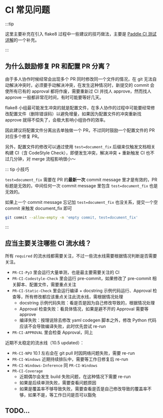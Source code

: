 # CI 常见问题

:::tip

这里主要补充在引入 flake8 过程中一些建议的技巧做法，主要是 [Paddle CI 测试详解](https://www.paddlepaddle.org.cn/documentation/docs/zh/develop/dev_guides/git_guides/paddle_ci_manual_cn.html)的一个补充。

:::

## 为什么鼓励修复 PR 和配置 PR 分离？

由于多人协作时候经常会出现多个 PR 同时修改同一个文件的情况，在 git 无法自动解决冲突时，必须要手动解决冲突，在发生这种情况时，新提交的 commit 会使所有已有的 approval 都将作废，需要重新过 CI 并找人 approve，然而找人 approve 一般都非常花时间，有时可能要等好几天。

flake8 小组最可能发生冲突的就是配置文件，在多人协作的过程中可能要经常修改配置文件（删除错误码）以避免增量，如果因为配置文件的冲突重新找 approve 就得不偿失了，会极大影响小组协作的效率。

因此建议将配置文件分离出去单独做一个 PR，不过同时鼓励一个配置文件的 PR 对应多个修复 PR。

另外，配置文件的修改可以通过使用 `test=document_fix` 后缀来仅触发文档相关构建 CI（含 CodeStyle Check），即便发生冲突，解决冲突 + 重新触发 CI 也不过几分钟，对 merge 流程影响很小～

::: tip 小技巧

`test=document_fix` 需要在 PR 的**最新一次** commit message 里才是有效的，PR 标题是无效的，中间任何一次 commit message 里包含 `test=document_fix` 也是无效的。

如果上一个 commit message 忘记加 `test=document_fix` 也没关系，提交一个空 commit 来触发 document_fix 即可

```bash
git commit --allow-empty -m 'empty commit, test=document_fix'
```

:::

## 应当主要关注哪些 CI 流水线？

所有 `required` 的流水线都需要关注，不过一些流水线需要根据情况判断是否需要关注。

-  `PR-CI-Py3` 里会运行大量单测，也是最主要需要关注的 CI
-  `PR-CI-Codestyle-Check` 里会运行 pre-commit，如果修改了 pre-commit 相关脚本、配置文件，需要重点关注
-  `PR-CI-Static-Check` 里会运行编译 + docstring 示例代码运行、Approval 检查等，所有修改都应该重点关注此流水线，需根据情况处理
   -  docstring 示例代码失败：看是否是因为自己修改导致的，根据情况处理
   -  Approval 检查失败：看具体情况，如果是避不开的 Approval 需要等 approve
   -  编译失败：按理说除去修改 yaml codegen 脚本之外，修改 Python 代码应该不会导致编译失败，此时优先尝试 re-run
-  `PR-CI-APPROVAL` 里会检查 Approval，同上

近期不太稳定的流水线（10.5 updated）：

-  `PR-CI-NPU` 10.1 左右会在 git pull 时因网络问题失败，需要 re-run
-  `PR-CI-Windows` 近期持续排队中，需要等工作日修复后 re-run
-  `PR-CI-Windows-Inference` 同 `PR-CI-Windows`
-  `PR-CI-Coverage`
   -  近期偶尔会发生 build 失败问题，在这种情况下需要 re-run
   -  如果是后续单测失败，需要查看问题原因
   -  如果是覆盖率不够导致失败，需要查看是否是自己修改导致的覆盖率不够，如果不是，等工作日问是否可以豁免

## TODO...
